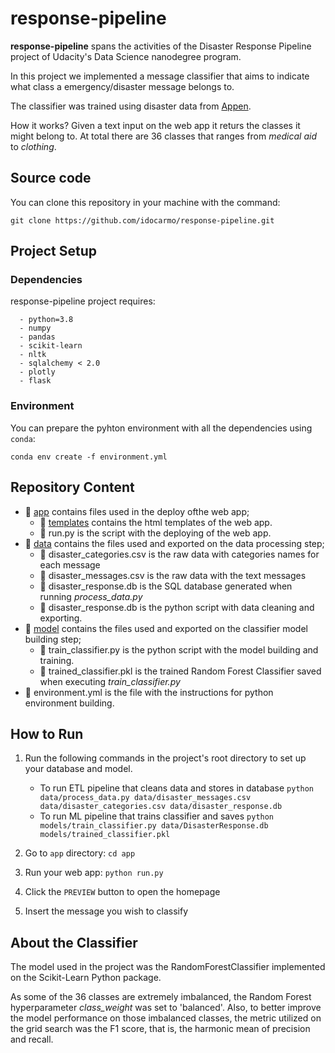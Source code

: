 # response-pipeline

**response-pipeline** spans the activities of the Disaster Response Pipeline project of Udacity's Data Science nanodegree program.

In this project we implemented a message classifier that aims to indicate what class a emergency/disaster message belongs to.

The classifier was trained using disaster data from [Appen](https://www.figure-eight.com).

How it works? Given a text input on the web app it returs the classes it might belong to. At total there are 36 classes that ranges from *medical aid* to *clothing*.


## Source code
You can clone this repository in your machine with the command:

    git clone https://github.com/idocarmo/response-pipeline.git

## Project Setup
### Dependencies

response-pipeline project requires:
~~~~~~~~~~~~
  - python=3.8
  - numpy
  - pandas
  - scikit-learn
  - nltk
  - sqlalchemy < 2.0
  - plotly
  - flask
~~~~~~~~~~~~

### Environment
You can prepare the pyhton environment  with all the dependencies using ``conda``:

    conda env create -f environment.yml

## Repository Content

- 📂 [app](https://github.com/idocarmo/response-pipeline/tree/main/app) contains files used in the deploy ofthe web app;
    - 📂 [templates](https://github.com/idocarmo/response-pipeline/tree/main/app/templates) contains the html templates of the web app.
    - 📄 run.py is the script with the deploying of the web app.
- 📂 [data](https://github.com/idocarmo/response-pipeline/tree/main/data) contains the files used and exported on the data processing step;
    - 📄 disaster_categories.csv is the raw data with categories names for each message
    - 📄 disaster_messages.csv is the raw data with the text messages
    - 📄 disaster_response.db is the SQL database generated when running  *process_data.py*
    - 📄 disaster_response.db is the python script with data cleaning and exporting.
- 📂 [model](https://github.com/idocarmo/response-pipeline/tree/main/model) contains the files used and exported on the classifier model building step;
    - 📄 train_classifier.py is the python script with the model building and training.
    - 📄 trained_classifier.pkl is the trained Random Forest Classifier saved when executing *train_classifier.py*
- 📄 environment.yml is the file with the instructions for python environment building.  

## How to Run

1. Run the following commands in the project's root directory to set up your database and model.

    - To run ETL pipeline that cleans data and stores in database
        `python data/process_data.py data/disaster_messages.csv data/disaster_categories.csv data/disaster_response.db`
    - To run ML pipeline that trains classifier and saves
        `python models/train_classifier.py data/DisasterResponse.db models/trained_classifier.pkl`

2. Go to `app` directory: `cd app`

3. Run your web app: `python run.py`

4. Click the `PREVIEW` button to open the homepage

5. Insert the message you wish to classify

## About the Classifier

The model used in the project was the RandomForestClassifier implemented on the Scikit-Learn Python package.

As some of the 36 classes are extremely imbalanced, the Random Forest hyperparameter *class_weight* was set to 'balanced'. Also, to better improve the model performance on those imbalanced classes, the metric utilized on the grid search was the F1 score, that is, the harmonic mean of precision and recall.  


